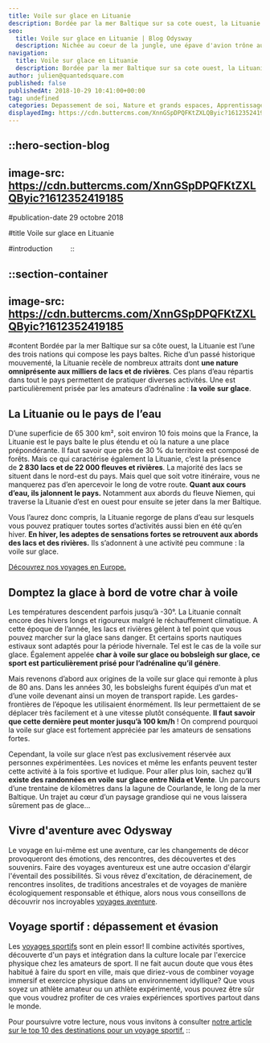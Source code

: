 ```yaml
---
title: Voile sur glace en Lituanie
description: Bordée par la mer Baltique sur sa cote ouest, la Lituanie est l'une des trois nations qui compose les pays baltes. Riche d'un passe historique mouvemente, la Lituanie recèle de nombreux attraits dont une nature omniprésente aux milliers de lacs et de rivières . Ces plans d'eau repartis dans tout ...
seo:
  title: Voile sur glace en Lituanie | Blog Odysway
  description: Nichée au coeur de la jungle, une épave d'avion trône au milieu des arbres, son nez dresse vers le ciel. Dormez dans ce lieu atypique!
navigation:
  title: Voile sur glace en Lituanie
  description: Bordée par la mer Baltique sur sa cote ouest, la Lituanie est l'une des trois nations qui compose les pays baltes. Riche d'un passe historique mouvemente, la Lituanie recèle de nombreux attraits dont une nature omniprésente aux milliers de lacs et de rivières . Ces plans d'eau repartis dans tout ...
author: julien@quantedsquare.com
published: false
publishedAt: 2018-10-29 10:41:00+00:00
tag: undefined
categories: Depassement de soi, Nature et grands espaces, Apprentissage
displayedImg: https://cdn.buttercms.com/XnnGSpDPQFKtZXLQByic?1612352419185
---
```


::hero-section-blog
---
image-src: https://cdn.buttercms.com/XnnGSpDPQFKtZXLQByic?1612352419185
---
#publication-date
29 octobre 2018

#title
Voile sur glace en Lituanie

#introduction
       
::

::section-container
---
image-src: https://cdn.buttercms.com/XnnGSpDPQFKtZXLQByic?1612352419185
---
#content
Bordée par la mer Baltique sur sa côte ouest, la Lituanie est l’une des trois nations qui compose les pays baltes. Riche d’un passé historique mouvementé, la Lituanie recèle de nombreux attraits dont **une nature omniprésente aux milliers de lacs et de rivières**. Ces plans d’eau répartis dans tout le pays permettent de pratiquer diverses activités. Une est particulièrement prisée par les amateurs d’adrénaline : **la** **voile** **sur** **glace**.

## La Lituanie ou le pays de l’eau

D’une superficie de 65 300 km², soit environ 10 fois moins que la France, la Lituanie est le pays balte le plus étendu et où la nature a une place prépondérante. Il faut savoir que près de 30 % du territoire est composé de forêts. Mais ce qui caractérise également la Lituanie, c’est la présence de **2 830 lacs et de 22 000 fleuves et rivières**. La majorité des lacs se situent dans le nord-est du pays. Mais quel que soit votre itinéraire, vous ne manquerez pas d’en apercevoir le long de votre route. **Quant aux cours d’eau, ils jalonnent le pays.** Notamment aux abords du fleuve Niemen, qui traverse la Lituanie d’est en ouest pour ensuite se jeter dans la mer Baltique.

Vous l’aurez donc compris, la Lituanie regorge de plans d’eau sur lesquels vous pouvez pratiquer toutes sortes d’activités aussi bien en été qu’en hiver. **En hiver, les adeptes de sensations fortes se retrouvent aux abords des lacs et des rivières.** Ils s’adonnent à une activité peu commune : la voile sur glace.

[Découvrez nos voyages en Europe.](https://odysway.com/destinations/europe)

## Domptez la glace à bord de votre char à voile

Les températures descendent parfois jusqu’à -30°. La Lituanie connaît encore des hivers longs et rigoureux malgré le réchauffement climatique. A cette époque de l’année, les lacs et rivières gèlent à tel point que vous pouvez marcher sur la glace sans danger. Et certains sports nautiques estivaux sont adaptés pour la période hivernale. Tel est le cas de la voile sur glace. Également appelée **char à voile sur glace ou bobsleigh sur glace, ce sport est particulièrement prisé pour l’adrénaline qu’il génère**.

Mais revenons d’abord aux origines de la voile sur glace qui remonte à plus de 80 ans. Dans les années 30, les bobsleighs furent équipés d’un mat et d’une voile devenant ainsi un moyen de transport rapide. Les gardes-frontières de l’époque les utilisaient énormément. Ils leur permettaient de se déplacer très facilement et à une vitesse plutôt conséquente. **Il faut savoir que cette dernière peut monter jusqu’à 100 km/h** ! On comprend pourquoi la voile sur glace est fortement appréciée par les amateurs de sensations fortes.

Cependant, la voile sur glace n’est pas exclusivement réservée aux personnes expérimentées. Les novices et même les enfants peuvent tester cette activité à la fois sportive et ludique. Pour aller plus loin, sachez qu’**il existe des randonnées en voile sur glace entre Nida et Vente**. Un parcours d’une trentaine de kilomètres dans la lagune de Courlande, le long de la mer Baltique. Un trajet au cœur d’un paysage grandiose qui ne vous laissera sûrement pas de glace…

## Vivre d'aventure avec Odysway

Le voyage en lui-même est une aventure, car les changements de décor provoqueront des émotions, des rencontres, des découvertes et des souvenirs. Faire des voyages aventureux est une autre occasion d'élargir l'éventail des possibilités. Si vous rêvez d'excitation, de déracinement, de rencontres insolites, de traditions ancestrales et de voyages de manière écologiquement responsable et éthique, alors nous vous conseillons de découvrir nos incroyables [voyages aventure](https://odysway.com/thematiques/voyage-aventure).

## Voyage sportif : dépassement et évasion

Les [voyages sportifs](https://odysway.com/thematiques/voyage-sportif) sont en plein essor! Il combine activités sportives, découverte d'un pays et intégration dans la culture locale par l'exercice physique chez les amateurs de sport. Il ne fait aucun doute que vous êtes habitué à faire du sport en ville, mais que diriez-vous de combiner voyage immersif et exercice physique dans un environnement idyllique? Que vous soyez un athlète amateur ou un athlète expérimenté, vous pouvez être sûr que vous voudrez profiter de ces vraies expériences sportives partout dans le monde.

Pour poursuivre votre lecture, nous vous invitons à consulter [notre article sur le top 10 des destinations pour un voyage sportif.](https://odysway.com/top-10-destinations-voyage-sportif)
::
